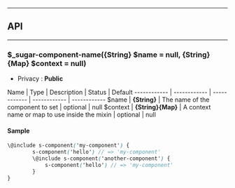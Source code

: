 


-----------------------------
## API
-----------------------------

### $_sugar-component-name({String} $name = null, {String}{Map} $context = null)

- Privacy : **Public**



Name | Type | Description | Status | Default
------------ | ------------ | ------------ | ------------ | ------------
$name | **{String}** | The name of the component to set | optional | null
$context | **{String}{Map}** | A context name or map to use inside the mixin | optional | null


#### Sample
```scss
\@include s-component('my-component') {
		s-component('hello') // => 'my-component'
		\@include s-component('another-component') {
			s-component('hello') // => 'my-component'
		}
}

```


